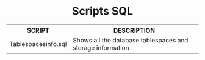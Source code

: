 <div align="center">
<h1> Scripts SQL </h1>


<table>
  <tr>
    <th> SCRIPT </th>
    <th> DESCRIPTION </th>
  </tr>
  <tr>
    <td> Tablespacesinfo.sql </td>
    <td> Shows all the database tablespaces and storage information </td>
  </tr>
</table>
</div>

